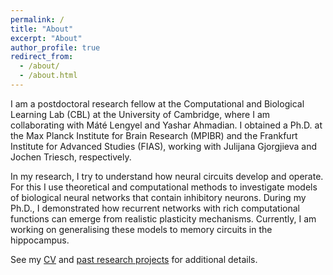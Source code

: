 ```yaml
---
permalink: /
title: "About"
excerpt: "About"
author_profile: true
redirect_from: 
  - /about/
  - /about.html
---
```


I am a postdoctoral research fellow at the Computational and Biological Learning Lab (CBL) at the  University of Cambridge, where I am collaborating with Máté Lengyel and Yashar Ahmadian. I obtained a Ph.D. at the Max Planck Institute for Brain Research (MPIBR) and the Frankfurt Institute for Advanced Studies (FIAS), working with Julijana Gjorgjieva and Jochen Triesch, respectively.
<!-- I am a postdoctoral research fellow at the [Computational and Biological Learning Lab (CBL)](https://www.cbl-cambridge.org) at the  University of Cambridge, where I am collaborating with [Máté Lengyel](https://www.cbl-cambridge.org/lengyel/) and [Yashar Ahmadian](https://www.cbl-cambridge.org/ahmadian). Before, I obtained a Ph.D. at the [Max Planck Institute for Brain Research](https://brain.mpg.de) and the [Frankfurt Institute for Advanced Studies](https://fias.institute/en/) (FIAS) in Frankfurt am Main, working with [Julijana Gjorgjieva](https://www1.ls.tum.de/compneuro/home/) and [Jochen Triesch](https://www.fias.science/en/life-and-neurosciences/research-groups/jochen-triesch/), respectively. -->

In my research, I try to understand how neural circuits develop and operate. For this I use theoretical and computational methods to investigate models of biological neural networks that contain inhibitory neurons.
During my Ph.D., I demonstrated how recurrent networks with rich computational functions can emerge from realistic plasticity mechanisms.
Currently, I am working on generalising these models to memory circuits in the hippocampus.

See my [CV](/cv) and [past research projects](/projects) for additional details.

